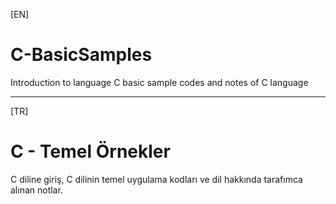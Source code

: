 [EN]
# C-BasicSamples
Introduction to language C basic sample codes and notes of C language

***

[TR]
# C - Temel Örnekler
C diline giriş, C dilinin temel uygulama kodları ve dil hakkında tarafımca alınan notlar.
